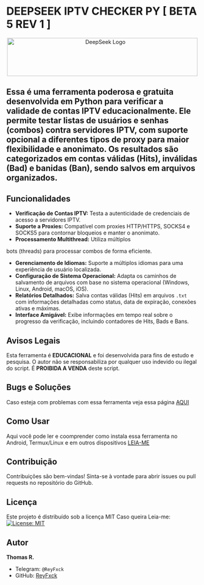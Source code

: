 # DEEPSEEK IPTV CHECKER PY [ BETA 5 REV 1 ]

<p align="center">
  <img src="https://upload.wikimedia.org/wikipedia/commons/e/ec/DeepSeek_logo.svg" alt="DeepSeek Logo" width="500" height="100">
</p>


## Essa é uma ferramenta poderosa e gratuita desenvolvida em Python para verificar a validade de contas IPTV educacionalmente. Ele permite testar listas de usuários e senhas (combos) contra servidores IPTV, com suporte opcional a diferentes tipos de proxy para maior flexibilidade e anonimato. Os resultados são categorizados em contas válidas (Hits), inválidas (Bad) e banidas (Ban), sendo salvos em arquivos organizados.

## Funcionalidades

- **Verificação de Contas IPTV:** Testa a autenticidade de credenciais de acesso a servidores IPTV.
- **Suporte a Proxies:** Compatível com proxies HTTP/HTTPS, SOCKS4 e SOCKS5 para contornar bloqueios e manter o anonimato.
- **Processamento Multithread:** Utiliza múltiplos 


bots (threads) para processar combos de forma eficiente.
- **Gerenciamento de Idiomas:** Suporte a múltiplos idiomas para uma experiência de usuário localizada.
- **Configuração de Sistema Operacional:** Adapta os caminhos de salvamento de arquivos com base no sistema operacional (Windows, Linux, Android, macOS, iOS).
- **Relatórios Detalhados:** Salva contas válidas (Hits) em arquivos `.txt` com informações detalhadas como status, data de expiração, conexões ativas e máximas.
- **Interface Amigável:** Exibe informações em tempo real sobre o progresso da verificação, incluindo contadores de Hits, Bads e Bans.

## Avisos Legais

Esta ferramenta é **EDUCACIONAL** e foi desenvolvida para fins de estudo e pesquisa. O autor não se responsabiliza por qualquer uso indevido ou ilegal do script. É **PROIBIDA A VENDA** deste script.

## Bugs e Soluções

Caso esteja com problemas com essa ferramenta veja essa página [AQUI](https://github.com/ReyFxck/DeepSeek-IPTV-Checker/blob/main/Fix_Bugs.md)

## Como Usar

Aqui você pode ler e coomprender como instala essa ferramenta no Android, Termux/Linux e em outros dispositivos [LEIA-ME](https://github.com/ReyFxck/DeepSeek-IPTV-Checker/blob/main/How_to_use.md)

## Contribuição

Contribuições são bem-vindas! Sinta-se à vontade para abrir issues ou pull requests no repositório do GitHub.

## Licença

Este projeto é distribuído sob a licença MIT Caso queira Leia-me: [![License: MIT](https://img.shields.io/badge/License-MIT-yellow.svg)](https://opensource.org/licenses/MIT)

## Autor

**Thomas R.**

-   Telegram: `@ReyFxck`
-   GitHub: [ReyFxck](https://github.com/ReyFxck)
